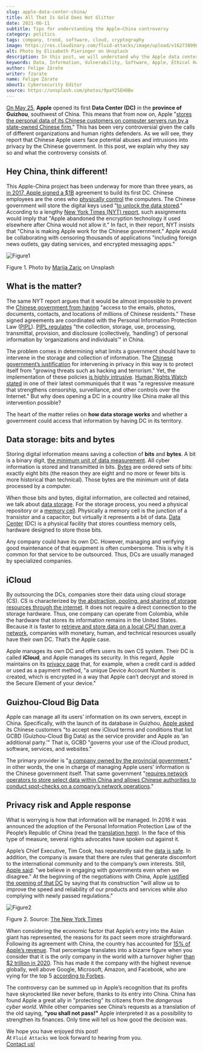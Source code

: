 ```yaml
---
slug: apple-data-center-china/
title: All That Is Gold Does Not Glitter
date: 2021-06-11
subtitle: Tips for understanding the Apple–China controversy
category: politics
tags: company, trend, software, cloud, cryptography
image: https://res.cloudinary.com/fluid-attacks/image/upload/v1627389989/blog/apple-data-center-china/cover-apple-data-center-china_lihdpl.webp
alt: Photo by Elisabeth Pieringer on Unsplash
description: In this post, we will understand why the Apple data center inaugurated in Guizhou reopened the controversy over data privacy in China.
keywords: Data, Information, Vulnerability, Software, Apple, Ethical Hacking, China, Chinese, Pentesting
author: Felipe Zárate
writer: fzarate
name: Felipe Zárate
about1: Cybersecurity Editor
source: https://unsplash.com/photos/9paY25EHOBo
---
```


[On May 25](https://appleinsider.com/articles/21/05/27/first-apple-data-center-in-china-officially-commences-operations),
**Apple** opened its first **Data Center (DC)**
in the **province of Guizhou**, southwest of China.
This means that from now on, Apple
"[stores the personal data of its Chinese customers
on computer servers run by a state-owned Chinese firm.](https://www.bangkokpost.com/tech/2117731/censorship-surveillance-and-profits-hard-bargain-for-apple-in-china)"
This has been very controversial given the calls
of different organizations and human rights defenders.
As we will see,
they report that Chinese Apple users face potential abuses
and intrusions into privacy by the Chinese government.
In this post,
we explain why they say so and what the controversy consists of.

## Hey China, think different!

This Apple-China project
has been underway for more than three years,
as [in 2017, Apple signed a $1B](https://news.cgtn.com/news/2021-05-27/Apple-s-China-data-center-starts-operation-10BTZQKlCWA/index.html)
agreement to build its first DC.
Chinese employees are the ones who
[physically control](https://www.nytimes.com/2021/05/17/technology/apple-china-censorship-data.html)
the computers.
The Chinese government will store the digital keys used
"[to unlock the data stored](https://www.datacenterdynamics.com/en/news/apples-chinese-data-centers-store-encryption-keys-in-same-facility-as-user-data/)."
According to a lengthy
[New York Times (NYT) report](https://www.nytimes.com/2021/05/17/technology/apple-china-censorship-data.html?smid=url-share),
such assignments would imply that
"Apple abandoned the encryption technology
it used elsewhere after China would not allow it."
In fact, in their report,
NYT insists that "China is making Apple work for the Chinese government."
Apple would be collaborating with censoring thousands of applications
"including foreign news outlets,
gay dating services, and encrypted messaging apps."

<div class="imgblock">

![Figure1](https://res.cloudinary.com/fluid-attacks/image/upload/v1623358302/blog/apple-data-center-china/figure1_tnwmxz.webp)

<div class="title">

Figure 1. Photo by [Marija Zaric](https://unsplash.com/photos/Vdz1YQgDQz8) on Unsplash

</div>

</div>

## What is the matter?

The same NYT report argues that it would be almost impossible to prevent the
[Chinese government from having](https://www.nytimes.com/2021/05/17/technology/apple-china-censorship-data.html)
"access to the emails, photos, documents, contacts,
and locations of millions of Chinese residents."
These signed agreements are coordinated with the
Personal Information Protection Law
([PIPL](https://www.newamerica.org/cybersecurity-initiative/digichina/blog/chinas-draft-personal-information-protection-law-full-translation/)).
[PIPL regulates](https://www.newamerica.org/cybersecurity-initiative/digichina/blog/how-will-chinas-privacy-law-apply-to-the-chinese-state/)
"the collection, storage, use, processing, transmittal, provision,
and disclosure (collectively, ‘handling’)
of personal information by ‘organizations and individuals’" in China.

The problem comes in determining
what limits a government should have
to intervene in the storage and collection of information.
The [Chinese government’s justification](https://www.business-humanrights.org/fr/derni%C3%A8res-actualit%C3%A9s/china-adopts-cyber-security-law-in-face-of-overseas-opposition/)
for intervening in privacy in this way
is to protect itself from
"growing threats such as hacking and terrorism."
Yet, the implementation of these policies
[is highly intrusive](https://www.reuters.com/article/us-china-parliament-cyber-idUSKBN132049).
[Human Rights Watch stated](https://www.hrw.org/news/2016/11/06/china-abusive-cybersecurity-law-set-be-passed)
in one of their latest communiqués that it was
"a regressive measure that strengthens censorship,
surveillance, and other controls over the Internet."
But why does opening a DC
in a country like China make all this intervention possible?

The heart of the matter relies on **how data storage works**
and whether a government could access
that information by having DC in its territory.

## Data storage: bits and bytes

Storing digital information means saving a collection of **bits** and **bytes**.
A bit is a binary digit,
[the minimum unit of data measurement](https://www.redhat.com/sysadmin/bits-vs-bytes).
All cyber information is stored and transmitted in bits.
[Bytes](https://kb.iu.edu/d/ackw)
are ordered sets of bits: exactly eight bits
(the reason they are eight and no more
or fewer bits is more historical than technical).
Those bytes are the minimum unit of data processed by a computer.

When those bits and bytes, digital information, are collected and retained,
we talk about [data storage](https://www.redhat.com/en/topics/data-storage).
For the storage process, you need a physical repository or a
[memory cell](https://computer.howstuffworks.com/ram.htm).
Physically a memory cell is the junction of a transistor and a capacitor,
but virtually it represents a bit of data.
[Data Center](https://www.cpisolutions.com/blog/what-is-a-data-center/) (DC)
is a physical facility that stores countless memory cells,
hardware designed to store those bits.

Any company could have its own DC.
However, managing and verifying good maintenance
of that equipment is often cumbersome.
This is why it is common for that service to be outsourced.
Thus, DCs are usually managed by specialized companies.

## iCloud

By outsourcing the DCs,
companies store their data using cloud storage (CS).
CS is characterized by
[the abstraction, pooling, and sharing of storage resources through the internet](https://www.redhat.com/en/topics/data-storage/what-is-cloud-storage).
It does not require a direct connection to the storage hardware.
Thus, one company can operate from Colombia,
while the hardware that stores its information remains in the United States.
Because it is faster to
[retrieve and store data on a local CPU than over a network](https://www.redhat.com/sysadmin/bits-vs-bytes),
companies with monetary, human,
and technical resources usually have their own DC.
That’s the Apple case.

Apple manages its own DC and offers users its own CS system.
Their DC is called **iCloud**, and Apple manages its security.
In this regard, Apple maintains on its
[privacy page](https://www.apple.com/privacy/features/)
that, for example, when a credit card is added or used as a payment method,
"a unique Device Account Number is created,
which is encrypted in a way that
Apple can’t decrypt and stored in the Secure Element of your device."

## Guizhou-Cloud Big Data

Apple can manage all its users’ information on its own servers,
except in China. Specifically, with the launch of its database in Guizhou,
[Apple asked](https://www.bangkokpost.com/tech/2117731/censorship-surveillance-and-profits-hard-bargain-for-apple-in-china)
its Chinese customers
"to accept new iCloud terms and conditions that
list GCBD (Guizhou-Cloud Big Data)
as the service provider and Apple as ‘an additional party.’"
That is, GCBD "governs your use of the iCloud
product, software, services, and websites."

The primary provider is
"[a company owned by the provincial government](https://global.chinadaily.com.cn/a/201806/07/WS5b1888fba31001b82571e9d1.html),"
in other words, the one in charge of managing Apple users'
information is the Chinese government itself.
That same government
"[requires
network operators to store select data within China and allows Chinese
authorities to conduct spot-checks on a company’s network
operations](https://thediplomat.com/2017/06/chinas-cybersecurity-law-what-you-need-to-know/)."

## Privacy risk and Apple response

What is worrying is how that information will be managed.
In 2016 it was announced the adoption of the
Personal Information Protection Law of the People’s Republic of China
(read the
[translation here](https://www.newamerica.org/cybersecurity-initiative/digichina/blog/chinas-draft-personal-information-protection-law-full-translation/)).
In the face of this type of measure,
several rights advocates have spoken out against it.

Apple’s Chief Executive, Tim Cook,
has repeatedly said the
[data is safe](https://www.bangkokpost.com/tech/2117731/censorship-surveillance-and-profits-hard-bargain-for-apple-in-china).
In addition, the company is aware that there are rules
that generate discomfort to the international community
and to the company’s own interests.
Still,
[Apple said](https://www.nytimes.com/2017/07/12/business/apple-china-data-center-cybersecurity.html):
"we believe in engaging with governments even when we disagree."
At the beginning of the negotiations with China,
Apple
[justified the opening of that DC](https://www.nytimes.com/2017/07/12/business/apple-china-data-center-cybersecurity.html)
by saying that its construction
"will allow us to improve
the speed and reliability of our products
and services while also complying with newly passed regulations."

<div class="imgblock">

![Figure2](https://res.cloudinary.com/fluid-attacks/image/upload/v1623358298/blog/apple-data-center-china/figure2_pmmnob.webp)

<div class="title">

Figure 2. Source: [The New York
Times](https://www.nytimes.com/2020/08/19/technology/apple-2-trillion.html)

</div>

</div>

When considering the economic factor that Apple’s entry
into the Asian giant has represented,
the reasons for its pact seem more straightforward.
Following its agreement with China,
the country has accounted for
[15% of Apple’s revenue](https://www.bbc.com/news/business-57395094).
That percentage translates into a bizarre figure when you consider
that it is the only company in the world with a turnover higher
[than $2 trillion in 2020](https://www.nytimes.com/2020/08/19/technology/apple-2-trillion.html).
This has made it the company with the highest revenue globally,
well above Google, Microsoft, Amazon, and Facebook,
who are vying for the top 5
[according to Forbes](https://www.forbes.com/the-worlds-most-valuable-brands/#67d38cd7119c).

The controversy can be summed up
in Apple’s recognition that its profits have skyrocketed like never
before, thanks to its entry into China.
China has found Apple a great ally in "protecting"
its citizens from the *dangerous cyber world*.
While other companies see China’s requests
as a translation of the old saying, **"you shall not pass\!"**
Apple interpreted it as a possibility to strengthen its finances.
Only time will tell us how good the decision was.

We hope you have enjoyed this post!\
At `Fluid Attacks` we look forward to hearing from you.\
[Contact us\!](../../contact-us/)
